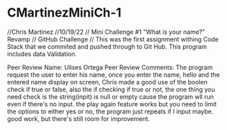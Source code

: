 # CMartinezMiniCh-1
//Chris Martinez
//10/19/22
// Mini Challenge #1 "What is your name?" Revamp
// GitHub Challenge
// This was the first assignment withing Code Stack that we commited and pushed through to Git Hub. This program includes data Validation.

Peer Review Name: Ulises Ortega
Peer Review Comments: The program request the user to enter his name, once you enter the name, hello and the entered name display on screen, Chris made a good use of the boolen check if true or false, also the if checking if true or not, the one thing you need check is the string(inpit) is null or empty cause the program wll run even if there's no input.
the play again feature works but you need to limit the options to either yes or no, the program just repeats if I input maybe. good work, but there's still room for improvement.
